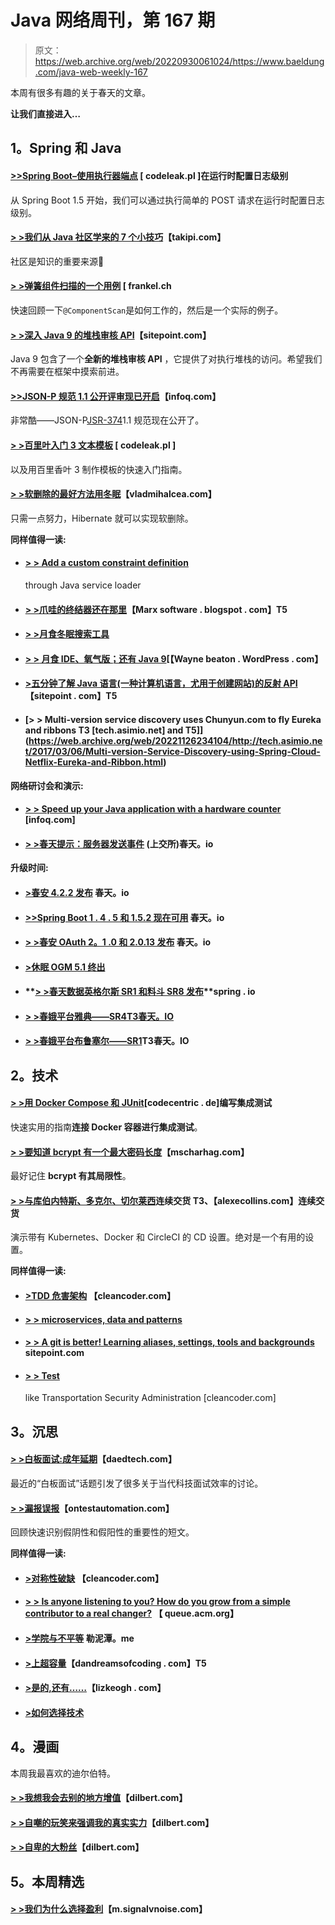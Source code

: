 # Java 网络周刊，第 167 期

> 原文：<https://web.archive.org/web/20220930061024/https://www.baeldung.com/java-web-weekly-167>

本周有很多有趣的关于春天的文章。

**让我们直接进入…**

## **1。Spring 和 Java**

#### [**>>Spring Boot–使用执行器端点**](https://web.archive.org/web/20221126234104/http://blog.codeleak.pl/2017/03/spring-boot-configure-log-level-in.html) [ codeleak.pl ]在运行时配置日志级别

从 Spring Boot 1.5 开始，我们可以通过执行简单的 POST 请求在运行时配置日志级别。

#### **[> >我们从 Java 社区学来的 7 个小技巧](https://web.archive.org/web/20221126234104/http://blog.takipi.com/7-tips-and-tricks-we-learned-from-the-java-community/)**【takipi.com】

社区是知识的重要来源🙂

#### **[> >弹簧组件扫描的一个用例](https://web.archive.org/web/20221126234104/https://blog.frankel.ch/use-case-spring-component-scan/#gsc.tab=0)** [ frankel.ch

快速回顾一下`@ComponentScan`是如何工作的，然后是一个实际的例子。

#### [**> >深入 Java 9 的堆栈审核 API**](https://web.archive.org/web/20221126234104/https://www.sitepoint.com/deep-dive-into-java-9s-stack-walking-api/)【sitepoint.com】

Java 9 包含了一个**全新的堆栈审核 API** ，它提供了对执行堆栈的访问。希望我们不再需要在框架中摸索前进。

#### [**>>JSON-P 规范 1.1 公开评审现已开启**](https://web.archive.org/web/20221126234104/https://www.infoq.com/news/2017/03/json-processing-public-review)【infoq.com】

非常酷——JSON-P[JSR-374](https://web.archive.org/web/20221126234104/https://www.jcp.org/en/jsr/detail?id=374)1.1 规范现在公开了。

#### **[> >百里叶入门 3 文本模板](https://web.archive.org/web/20221126234104/http://blog.codeleak.pl/2017/03/getting-started-with-thymeleaf-3-text.html)** [ codeleak.pl ]

以及用百里香叶 3 制作模板的快速入门指南。

#### **[> >软删除的最好方法用冬眠](https://web.archive.org/web/20221126234104/https://vladmihalcea.com/2017/03/08/the-best-way-to-soft-delete-with-hibernate/)**【vladmihalcea.com】

只需一点努力，Hibernate 就可以实现软删除。

**同样值得一读:**

*   #### **[> > Add a custom constraint definition](https://web.archive.org/web/20221126234104/http://in.relation.to/2017/03/02/adding-custom-constraint-definitions-via-the-java-service-loader/)**

    through Java service loader
*   #### **[> >爪哇的终结器还在那里](https://web.archive.org/web/20221126234104/https://marxsoftware.blogspot.com/2017/03/java-finalizer.html)**【Marx software . blogspot . com】T5

*   #### **[> >月食冬眠搜索工具](https://web.archive.org/web/20221126234104/http://in.relation.to/2017/03/03/EclipseToolsForHibernateSearchRelease20/)**

*   #### [**> >** 月食 IDE、氧气版；还有 Java 9](https://web.archive.org/web/20221126234104/https://waynebeaton.wordpress.com/2017/03/02/eclipse-ide-oxygen-edition-and-java-9/)[【Wayne beaton . WordPress . com】

*   #### **[>五分钟了解 Java 语言(一种计算机语言，尤用于创建网站)的反射 API](https://web.archive.org/web/20221126234104/https://www.sitepoint.com/java-reflection-api-tutorial/)**【sitepoint . com】T5

*   #### [**> > Multi-version service discovery uses Chunyun.com to fly Eureka and ribbons** T3 [tech.asimio.net] and T5]](https://web.archive.org/web/20221126234104/http://tech.asimio.net/2017/03/06/Multi-version-Service-Discovery-using-Spring-Cloud-Netflix-Eureka-and-Ribbon.html)

**网络研讨会和演示:**

*   #### **[> > Speed up your Java application with a hardware counter](https://web.archive.org/web/20221126234104/https://www.infoq.com/presentations/pmu-hwc-java?utm_campaign=infoq_content&utm_source=infoq&utm_medium=feed&utm_term=Java)** [infoq.com]

*   #### **[> >春天提示：服务器发送事件](https://web.archive.org/web/20221126234104/https://spring.io/blog/2017/03/08/spring-tips-server-sent-events-sse)** (上交所)春天。io

**升级时间:**

*   #### **[>春安 4.2.2 发布](https://web.archive.org/web/20221126234104/https://spring.io/blog/2017/03/02/spring-security-4-2-2-released)** 春天。io

*   #### **[>>Spring Boot 1 . 4 . 5 和 1.5.2 现在可用](https://web.archive.org/web/20221126234104/https://spring.io/blog/2017/03/03/spring-boot-1-4-5-and-1-5-2-available-now)** 春天。io

*   #### **[> >春安 OAuth 2。1 .0 和 2.0.13 发布](https://web.archive.org/web/20221126234104/https://spring.io/blog/2017/03/03/spring-security-oauth-2-1-0-and-2-0-13-released)** 春天。io

*   #### **[>休眠 OGM 5.1 终出](https://web.archive.org/web/20221126234104/http://in.relation.to/2017/03/02/hibernate-ogm-5-1-Final-released/)**

*   #### **[> >春天数据英格尔斯 SR1 和料斗 SR8 发布](https://web.archive.org/web/20221126234104/https://spring.io/blog/2017/03/02/spring-data-ingalls-sr1-and-hopper-sr8-released)**spring . io

*   #### [**> >春娥平台雅典——SR4**T3春天。IO](https://web.archive.org/web/20221126234104/https://spring.io/blog/2017/03/07/spring-io-platform-athens-sr4)

*   #### **[> >春娥平台布鲁塞尔——SR1](https://web.archive.org/web/20221126234104/https://spring.io/blog/2017/03/07/spring-io-platform-brussels-sr1)T3春天。IO**

## **2。技术**

#### **[> >用 Docker Compose 和 JUnit](https://web.archive.org/web/20221126234104/https://blog.codecentric.de/en/2017/03/writing-integration-tests-docker-compose-junit/)**[codecentric . de]编写集成测试

快速实用的指南**连接 Docker 容器进行集成测试**。

#### **[> >要知道 bcrypt 有一个最大密码长度](https://web.archive.org/web/20221126234104/http://www.mscharhag.com/software-development/bcrypt-maximum-password-length)**【mscharhag.com】

最好记住 **bcrypt 有其局限性**。

#### **[> >与库伯内特斯、多克尔、切尔莱西](https://web.archive.org/web/20221126234104/https://alexecollins.com/continuous-delivery-with-kubernetes-and-circleci/)连续交货 T3、【alexecollins.com】连续交货**

演示带有 Kubernetes、Docker 和 CircleCI 的 CD 设置。绝对是一个有用的设置。

**同样值得一读:**

*   #### **[>TDD 危害架构](https://web.archive.org/web/20221126234104/http://blog.cleancoder.com/uncle-bob/2017/03/03/TDD-Harms-Architecture.html)** 【cleancoder.com】

*   #### **[> > microservices, data and patterns](https://web.archive.org/web/20221126234104/http://in.relation.to/2017/03/06/microservices-data-patterns/)**

*   #### **[> > A git is better! Learning aliases, settings, tools and backgrounds](https://web.archive.org/web/20221126234104/https://www.sitepoint.com/git-better-learn-aliases-settings-tools-background/)** sitepoint.com

*   #### **[> > Test](https://web.archive.org/web/20221126234104/http://blog.cleancoder.com/uncle-bob/2017/03/06/TestingLikeTheTSA.html)**

    like Transportation Security Administration [cleancoder.com]

## **3。沉思**

#### **[> >白板面试:成年延期](https://web.archive.org/web/20221126234104/http://www.daedtech.com/the-whiteboard-interview-adulthood-deferred/)**【daedtech.com】

最近的“白板面试”话题引发了很多关于当代科技面试效率的讨论。

#### **[> >漏报误报](https://web.archive.org/web/20221126234104/http://www.ontestautomation.com/on-false-negatives-and-false-positives/)**【ontestautomation.com】

回顾快速识别假阴性和假阳性的重要性的短文。

**同样值得一读:**

*   #### **[>对称性破缺](https://web.archive.org/web/20221126234104/http://blog.cleancoder.com/uncle-bob/2017/03/07/SymmetryBreaking.html)** 【cleancoder.com】

*   #### [**> > Is anyone listening to you? How do you grow from a simple contributor to a real changer?**](https://web.archive.org/web/20221126234104/http://queue.acm.org/detail.cfm?id=3056769) 【 queue.acm.org】

*   #### [**>学院与不平等**](https://web.archive.org/web/20221126234104/http://lemire.me/blog/2017/03/07/college-and-inequality/) 勒泥潭。me

*   #### **[>上超容量](https://web.archive.org/web/20221126234104/https://dandreamsofcoding.com/2017/03/06/on-exceeding-capacity/)**【dandreamsofcoding . com】T5

*   #### **[>是的,还有……](https://web.archive.org/web/20221126234104/https://lizkeogh.com/2017/03/05/yes-and/)**【lizkeogh . com】

*   #### **[>如何选择技术](https://web.archive.org/web/20221126234104/https://blog.sebastian-daschner.com/entries/how_to_choose_technology)**

## **4。漫画**

本周我最喜欢的迪尔伯特。

#### **[> >我想我会去别的地方增值](https://web.archive.org/web/20221126234104/http://dilbert.com/strip/2014-01-17)**【dilbert.com】

#### **[> >自嘲的玩笑来强调我的真实实力](https://web.archive.org/web/20221126234104/http://dilbert.com/strip/2014-01-11)**【dilbert.com】

#### **[> >自卑的大粉丝](https://web.archive.org/web/20221126234104/http://dilbert.com/strip/2014-01-13)**【dilbert.com】

## **5。本周精选**

#### **[> >我们为什么选择盈利](https://web.archive.org/web/20221126234104/https://m.signalvnoise.com/why-we-choose-profit-e511efc4dcb9#.tgv9zn88c)**【m.signalvnoise.com】